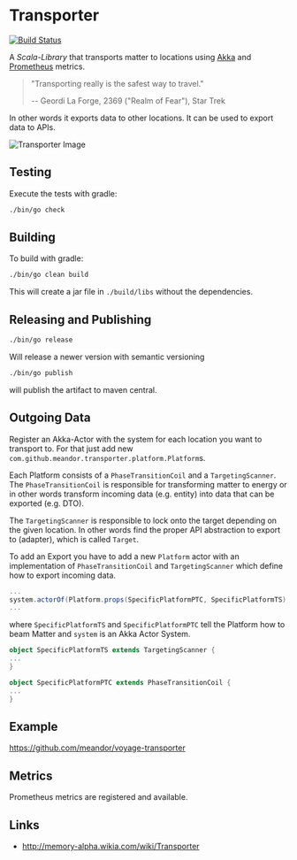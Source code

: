 # Transporter

[![Build Status](https://travis-ci.org/meandor/transporter.svg?branch=master)](https://travis-ci.org/meandor/transporter)

A _Scala-Library_ that transports matter to locations using [Akka](https://akka.io/)
and [Prometheus](https://prometheus.io) metrics.

> "Transporting really is the safest way to travel."
>
> -- Geordi La Forge, 2369 ("Realm of Fear"), Star Trek

In other words it exports data to other locations. It can be used to export data to APIs. 

![Transporter Image](http://www.startrek.com/uploads/assets/articles/transporter-1.jpg)

## Testing
Execute the tests with gradle:
```bash
./bin/go check
```

## Building
To build with gradle:
```bash
./bin/go clean build
```
This will create a jar file in `./build/libs` without the dependencies.

## Releasing and Publishing
```bash
./bin/go release
```
Will release a newer version with semantic versioning 

```bash
./bin/go publish
```

will publish the artifact to maven central.

## Outgoing Data
Register an Akka-Actor with the system for each location you want to transport to.
For that just add new `com.github.meandor.transporter.platform.Platform`s.

Each Platform consists of a `PhaseTransitionCoil` and a `TargetingScanner`.
The `PhaseTransitionCoil` is responsible for transforming matter to energy or in other
words transform incoming data (e.g. entity) into data that can be exported (e.g. DTO).

The `TargetingScanner` is responsible to lock onto the target depending on the given location.
In other words find the proper API abstraction to export to (adapter), which is called `Target`.

To add an Export you have to add a new `Platform` actor with an implementation of
`PhaseTransitionCoil` and `TargetingScanner` which define how to export incoming data.

```scala
...
system.actorOf(Platform.props(SpecificPlatformPTC, SpecificPlatformTS), "SpecificPlatformName")
...
``` 

where `SpecificPlatformTS` and `SpecificPlatformPTC` tell the Platform how to beam Matter and `system` is an Akka Actor System.
```scala
object SpecificPlatformTS extends TargetingScanner {  
...
}

object SpecificPlatformPTC extends PhaseTransitionCoil {  
...
}
```

## Example
https://github.com/meandor/voyage-transporter

## Metrics
Prometheus metrics are registered and available.

## Links
* http://memory-alpha.wikia.com/wiki/Transporter
